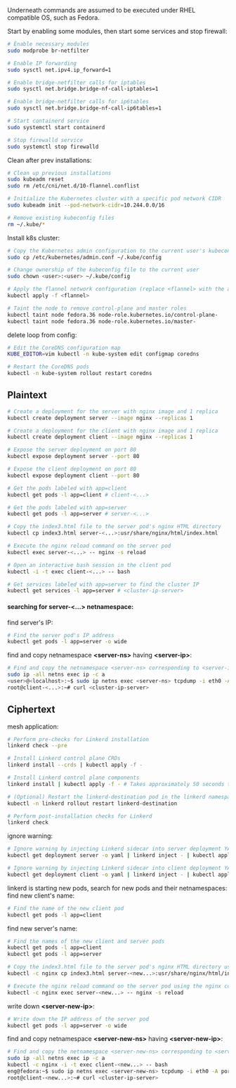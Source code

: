 Underneath commands are assumed to be executed under RHEL compatible OS, such as Fedora.

Start by enabling some modules, then start some services and stop firewall:

```bash
# Enable necessary modules
sudo modprobe br-netfilter

# Enable IP forwarding
sudo sysctl net.ipv4.ip_forward=1

# Enable bridge-netfilter calls for iptables
sudo sysctl net.bridge.bridge-nf-call-iptables=1

# Enable bridge-netfilter calls for ip6tables
sudo sysctl net.bridge.bridge-nf-call-ip6tables=1

# Start containerd service
sudo systemctl start containerd

# Stop firewalld service
sudo systemctl stop firewalld

```

Clean after prev installations:

```sh
# Clean up previous installations
sudo kubeadm reset
sudo rm /etc/cni/net.d/10-flannel.conflist

# Initialize the Kubernetes cluster with a specific pod network CIDR
sudo kubeadm init --pod-network-cidr=10.244.0.0/16

# Remove existing kubeconfig files
rm ~/.kube/*

```

Install k8s cluster:

```bash
# Copy the Kubernetes admin configuration to the current user's kubeconfig
sudo cp /etc/kubernetes/admin.conf ~/.kube/config

# Change ownership of the kubeconfig file to the current user
sudo chown <user>:<user> ~/.kube/config

# Apply the flannel network configuration (replace <flannel> with the appropriate file)
kubectl apply -f <flannel>

# Taint the node to remove control-plane and master roles
kubectl taint node fedora.36 node-role.kubernetes.io/control-plane-
kubectl taint node fedora.36 node-role.kubernetes.io/master-

```

delete loop from config:

```bash
# Edit the CoreDNS configuration map
KUBE_EDITOR=vim kubectl -n kube-system edit configmap coredns

# Restart the CoreDNS pods
kubectl -n kube-system rollout restart coredns
```

## Plaintext

```bash
# Create a deployment for the server with nginx image and 1 replica
kubectl create deployment server --image nginx --replicas 1

# Create a deployment for the client with nginx image and 1 replica
kubectl create deployment client --image nginx --replicas 1

# Expose the server deployment on port 80
kubectl expose deployment server --port 80

# Expose the client deployment on port 80
kubectl expose deployment client --port 80

# Get the pods labeled with app=client
kubectl get pods -l app=client # client-<...>

# Get the pods labeled with app=server
kubectl get pods -l app=server # server-<...>

# Copy the index3.html file to the server pod's nginx HTML directory
kubectl cp index3.html server-<...>:usr/share/nginx/html/index.html

# Execute the nginx reload command on the server pod
kubectl exec server-<...> -- nginx -s reload

# Open an interactive bash session in the client pod
kubectl -i -t exec client-<...> -- bash

# Get services labeled with app=server to find the cluster IP
kubectl get services -l app=server # <cluster-ip-server>

```

#### searching for server-<...> netnamespace:

find server's IP:

```bash
# Find the server pod's IP address
kubectl get pods -l app=server -o wide
```

find and copy netnamespace **\<server-ns>** having **\<server-ip>**:

```bash
# Find and copy the netnamespace <server-ns> corresponding to <server-ip>
sudo ip -all netns exec ip -c a
<user>@<localhost>:~$ sudo ip netns exec <server-ns> tcpdump -i eth0 -A port http
root@client-<...>:~# curl <cluster-ip-server>
```

## Ciphertext

mesh application:

```bash
# Perform pre-checks for Linkerd installation
linkerd check --pre

# Install Linkerd control plane CRDs
linkerd install --crds | kubectl apply -f -

# Install Linkerd control plane components
linkerd install | kubectl apply -f - # Takes approximately 50 seconds to start running, 70 seconds for all components to start

# (Optional) Restart the linkerd-destination pod in the linkerd namespace
kubectl -n linkerd rollout restart linkerd-destination

# Perform post-installation checks for Linkerd
linkerd check

```

ignore warning:

```bash
# Ignore warning by injecting Linkerd sidecar into server deployment YAML and applying the modified configuration
kubectl get deployment server -o yaml | linkerd inject - | kubectl apply -f -

# Ignore warning by injecting Linkerd sidecar into client deployment YAML and applying the modified configuration
kubectl get deployment client -o yaml | linkerd inject - | kubectl apply -f -

```

linkerd is starting new pods, search for new pods and their netnamespaces: find new client's name:

```bash
# Find the name of the new client pod
kubectl get pods -l app=client
```

find new server's name:

```bash
# Find the names of the new client and server pods
kubectl get pods -l app=client
kubectl get pods -l app=server

# Copy the index3.html file to the server pod's nginx HTML directory using the nginx container
kubectl -c nginx cp index3.html server-<new...>:usr/share/nginx/html/index.html

# Execute the nginx reload command on the server pod using the nginx container
kubectl -c nginx exec server-<new...> -- nginx -s reload
```

write down **\<server-new-ip>**:

```bash
# Write down the IP address of the server pod
kubectl get pods -l app=server -o wide
```

find and copy netnamespace **\<server-new-ns>** having **\<server-new-ip>**:

```bash
# Find and copy the netnamespace <server-new-ns> corresponding to <server-new-ip>
sudo ip -all netns exec ip -c a
kubectl -c nginx -i -t exec client-<new...> -- bash
eng@fedora:~$ sudo ip netns exec <server-new-ns> tcpdump -i eth0 -A port http
root@client-<new...>:~# curl <cluster-ip-server>
```
